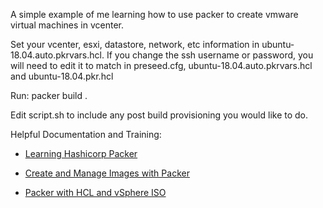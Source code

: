 
A simple example of me learning how to use packer to create vmware virtual machines in vcenter. 

Set your vcenter, esxi, datastore, network, etc information in ubuntu-18.04.auto.pkrvars.hcl.
If you change the ssh username or password, you will need to edit it to match in preseed.cfg, 
ubuntu-18.04.auto.pkrvars.hcl  and ubuntu-18.04.pkr.hcl

Run: packer build . 

Edit script.sh to include any post build provisioning you would like to do.

Helpful Documentation and Training:

* [Learning Hashicorp Packer](https://www.linkedin.com/learning/learning-hashicorp-packer/)

* [Create and Manage Images with Packer](https://docs.joyent.com/public-cloud/api/hashicorp/packer)

* [Packer with HCL and vSphere ISO ](https://github.com/tvories/packer-vsphere-hcl)
